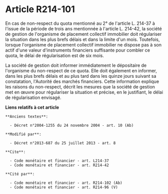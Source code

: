 # Article R214-101

En cas de non-respect du quota mentionné au 2° de l'article L. 214-37 à l'issue de la période de trois ans mentionnée à
l'article L. 214-42, la société de gestion de l'organisme de placement collectif immobilier doit régulariser la situation
dans les plus brefs délais et dans la limite d'un mois. Toutefois, lorsque l'organisme de placement collectif immobilier ne
dispose pas à son actif d'une valeur d'instruments financiers suffisante pour combler ce quota, le délai de régularisation
est de six mois. 

La société de gestion doit informer immédiatement le dépositaire de l'organisme du non-respect de ce quota. Elle doit
également en informer, dans les plus brefs délais et au plus tard dans les quinze jours suivant sa constatation, l'Autorité
des marchés financiers. Cette information explique les raisons du non-respect, décrit les mesures que la société de gestion
met en œuvre pour régulariser la situation et précise, en le justifiant, le délai de régularisation envisagé.

**Liens relatifs à cet article**

	**Anciens textes**:

	  - Décret n°2004-1255 du 24 novembre 2004 - art. 10 (Ab)

	**Modifié par**:

	  - Décret n°2013-687 du 25 juillet 2013 - art. 8

	**Cite**:

	  - Code monétaire et financier - art. L214-37
	  - Code monétaire et financier - art. R214-42

	**Cité par**:

	  - Code monétaire et financier - art. R214-102 (Ab)
	  - Code monétaire et financier - art. R214-96 (V)
